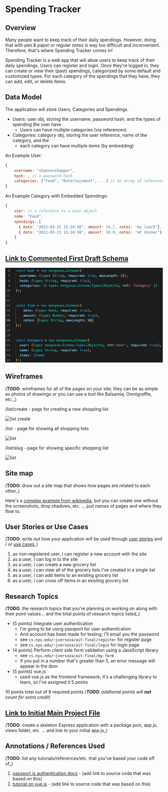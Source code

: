 # Spending Tracker 

## Overview

Many people want to keep track of their daily spendings. However, doing that with pen & paper or regular notes is way too difficult and inconvenient. Therefore, that's where Spending Tracker comes in!

Spending Tracker is a web app that will allow users to keep track of their daliy spendings. Users can register and login. Once they're logged in, they can create or view their (past) spendings, categorized by some default and customized types. For each category of the spendings that they have, they can add, edit, or delete items.


## Data Model

The application will store Users, Categories and Spendings.

* Users: user obj, storing the username, password hash, and the types of spending the user have
    * Users can have multiple categories (via references)
* Categories: category obj, storing the user reference, name of the category, and the 
    * each category can have multiple items (by embedding)

An Example User:

```javascript
{
    username: "shannonshopper",
    hash: , // a password hash
    categories: ["Food", "Entertainment", ...] // an array of references to List documents
}
```

An Example Category with Embedded Spendings:

```javascript
{
    user: // a reference to a User object
    name: "Food",
    spendings: [
      { date: "2022-03-22 15:24:38", amount: 34.2, notes: "my lunch"},
      { date: "2022-03-23 15:24:38", amount: 50.0, notes: "mt dinner"}
    ]
}
```


## [Link to Commented First Draft Schema](db.js) 
![Alt text](./documentation/FirstDraftSchema.png)

## Wireframes

(__TODO__: wireframes for all of the pages on your site; they can be as simple as photos of drawings or you can use a tool like Balsamiq, Omnigraffle, etc._)

/list/create - page for creating a new shopping list

![list create](documentation/list-create.png)

/list - page for showing all shopping lists

![list](documentation/list.png)

/list/slug - page for showing specific shopping list

![list](documentation/list-slug.png)

## Site map

(__TODO__: draw out a site map that shows how pages are related to each other_)

Here's a [complex example from wikipedia](https://upload.wikimedia.org/wikipedia/commons/2/20/Sitemap_google.jpg), but you can create one without the screenshots, drop shadows, etc. ... just names of pages and where they flow to.

## User Stories or Use Cases

(__TODO__: write out how your application will be used through [user stories](http://en.wikipedia.org/wiki/User_story#Format) and / or [use cases](https://www.mongodb.com/download-center?jmp=docs&_ga=1.47552679.1838903181.1489282706#previous)_)

1. as non-registered user, I can register a new account with the site
2. as a user, I can log in to the site
3. as a user, I can create a new grocery list
4. as a user, I can view all of the grocery lists I've created in a single list
5. as a user, I can add items to an existing grocery list
6. as a user, I can cross off items in an existing grocery list

## Research Topics

(__TODO__: the research topics that you're planning on working on along with their point values... and the total points of research topics listed_)

* (5 points) Integrate user authentication
    * I'm going to be using passport for user authentication
    * And account has been made for testing; I'll email you the password
    * see <code>cs.nyu.edu/~jversoza/ait-final/register</code> for register page
    * see <code>cs.nyu.edu/~jversoza/ait-final/login</code> for login page
* (4 points) Perform client side form validation using a JavaScript library
    * see <code>cs.nyu.edu/~jversoza/ait-final/my-form</code>
    * if you put in a number that's greater than 5, an error message will appear in the dom
* (5 points) vue.js
    * used vue.js as the frontend framework; it's a challenging library to learn, so I've assigned it 5 points

10 points total out of 8 required points (___TODO__: addtional points will __not__ count for extra credit_)


## [Link to Initial Main Project File](app.js) 

(__TODO__: create a skeleton Express application with a package.json, app.js, views folder, etc. ... and link to your initial app.js_)

## Annotations / References Used

(__TODO__: list any tutorials/references/etc. that you've based your code off of_)

1. [passport.js authentication docs](http://passportjs.org/docs) - (add link to source code that was based on this)
2. [tutorial on vue.js](https://vuejs.org/v2/guide/) - (add link to source code that was based on this)

